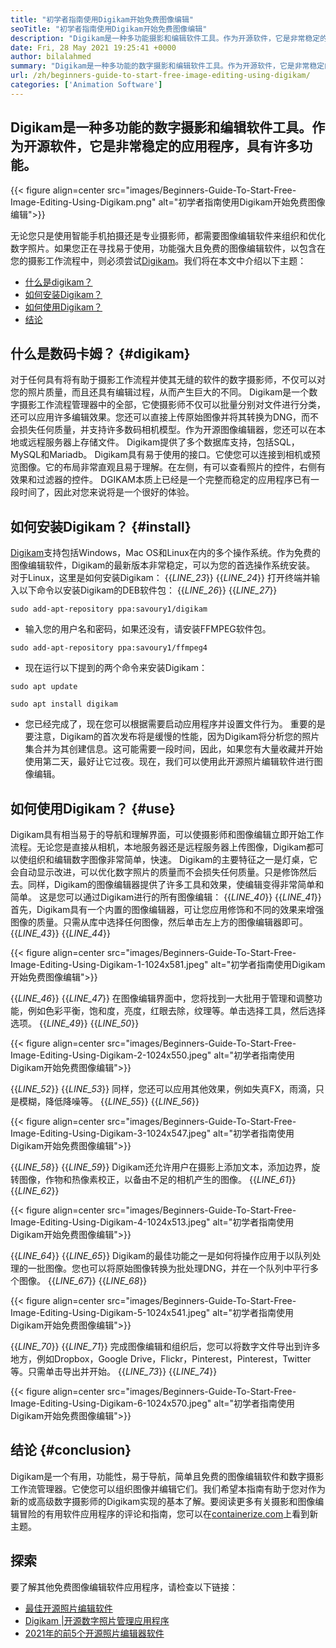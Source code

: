 ```yaml
---
title: "初学者指南使用Digikam开始免费图像编辑" 
seoTitle: "初学者指南使用Digikam开始免费图像编辑" 
description: "Digikam是一种多功能摄影和编辑软件工具。作为开源软件，它是非常稳定的应用程序，具有许多功能。" 
date: Fri, 28 May 2021 19:25:41 +0000
author: bilalahmed
summary: "Digikam是一种多功能的数字摄影和编辑软件工具。作为开源软件，它是非常稳定的应用程序，具有许多功能。" 
url: /zh/beginners-guide-to-start-free-image-editing-using-digikam/
categories: ['Animation Software']
---
```


## Digikam是一种多功能的数字摄影和编辑软件工具。作为开源软件，它是非常稳定的应用程序，具有许多功能。

{{< figure align=center src="images/Beginners-Guide-To-Start-Free-Image-Editing-Using-Digikam.png" alt="初学者指南使用Digikam开始免费图像编辑">}}

无论您只是使用智能手机拍摄还是专业摄影师，都需要图像编辑软件来组织和优化数字照片。如果您正在寻找易于使用，功能强大且免费的图像编辑软件，以包含在您的摄影工作流程中，则必须尝试[Digikam][1]。我们将在本文中介绍以下主题：
  * [什么是digikam？][2]
  * [如何安装Digikam？][3]
  * [如何使用Digikam？][4]
  * [结论][5]

## 什么是数码卡姆？ {#digikam}

对于任何具有将有助于摄影工作流程并使其无缝的软件的数字摄影师，不仅可以对您的照片质量，而且还具有编辑过程，从而产生巨大的不同。 Digikam是一个数字摄影工作流程管理器中的全部，它使摄影师不仅可以批量分别对文件进行分类，还可以应用许多编辑效果。您还可以直接上传原始图像并将其转换为DNG，而不会损失任何质量，并支持许多数码相机模型。作为开源图像编辑器，您还可以在本地或远程服务器上存储文件。 Digikam提供了多个数据库支持，包括SQL，MySQL和Mariadb。
Digikam具有易于使用的接口。它使您可以连接到相机或预览图像。它的布局非常直观且易于理解。在左侧，有可以查看照片的控件，右侧有效果和过滤器的控件。 DGIKAM本质上已经是一个完整而稳定的应用程序已有一段时间了，因此对您来说将是一个很好的体验。

## 如何安装Digikam？ {#install}

[Digikam][1]支持包括Windows，Mac OS和Linux在内的多个操作系统。作为免费的图像编辑软件，Digikam的最新版本非常稳定，可以为您的首选操作系统安装。
对于Linux，这里是如何安装Digikam：
{{_LINE_23_}}
{{_LINE_24_}}
    打开终端并输入以下命令以安装Digikam的DEB软件包：
{{_LINE_26_}}
{{_LINE_27_}}
```
sudo add-apt-repository ppa:savoury1/digikam
```
* 输入您的用户名和密码，如果还没有，请安装FFMPEG软件包。
```
sudo add-apt-repository ppa:savoury1/ffmpeg4
```
* 现在运行以下提到的两个命令来安装Digikam：
```
sudo apt update
```
```
sudo apt install digikam
```
* 您已经完成了，现在您可以根据需要启动应用程序并设置文件行为。
重要的是要注意，Digikam的首次发布将是缓慢的性能，因为Digikam将分析您的照片集合并为其创建信息。这可能需要一段时间，因此，如果您有大量收藏并开始使用第二天，最好让它过夜。现在，我们可以使用此开源照片编辑软件进行图像编辑。

## 如何使用Digikam？ {#use}

Digikam具有相当易于的导航和理解界面，可以使摄影师和图像编辑立即开始工作流程。无论您是直接从相机，本地服务器还是远程服务器上传图像，Digikam都可以使组织和编辑数字图像非常简单，快速。
Digikam的主要特征之一是灯桌，它会自动显示改进，可以优化数字照片的质量而不会损失任何质量。只是修饰然后去。同样，Digikam的图像编辑器提供了许多工具和效果，使编辑变得非常简单和简单。
这是您可以通过Digikam进行的所有图像编辑：
{{_LINE_40_}}
{{_LINE_41_}}
    首先，Digikam具有一个内置的图像编辑器，可让您应用修饰和不同的效果来增强图像的质量。只需从库中选择任何图像，然后单击左上方的图像编辑器即可。
{{_LINE_43_}}
{{_LINE_44_}}

{{< figure align=center src="images/Beginners-Guide-To-Start-Free-Image-Editing-Using-Digikam-1-1024x581.jpeg" alt="初学者指南使用Digikam开始免费图像编辑">}}

{{_LINE_46_}}
{{_LINE_47_}}
    在图像编辑界面中，您将找到一大批用于管理和调整功能，例如色彩平衡，饱和度，亮度，红眼去除，纹理等。单击选择工具，然后选择选项。
{{_LINE_49_}}
{{_LINE_50_}}

{{< figure align=center src="images/Beginners-Guide-To-Start-Free-Image-Editing-Using-Digikam-2-1024x550.jpeg" alt="初学者指南使用Digikam开始免费图像编辑">}}

{{_LINE_52_}}
{{_LINE_53_}}
    同样，您还可以应用其他效果，例如失真FX，雨滴，只是模糊，降低降噪等。
{{_LINE_55_}}
{{_LINE_56_}}

{{< figure align=center src="images/Beginners-Guide-To-Start-Free-Image-Editing-Using-Digikam-3-1024x547.jpeg" alt="初学者指南使用Digikam开始免费图像编辑">}}

{{_LINE_58_}}
{{_LINE_59_}}
    Digikam还允许用户在摄影上添加文本，添加边界，旋转图像，作物和热像素校正，以备由不足的相机产生的图像。
{{_LINE_61_}}
{{_LINE_62_}}

{{< figure align=center src="images/Beginners-Guide-To-Start-Free-Image-Editing-Using-Digikam-4-1024x513.jpeg" alt="初学者指南使用Digikam开始免费图像编辑">}}

{{_LINE_64_}}
{{_LINE_65_}}
    Digikam的最佳功能之一是如何将操作应用于以队列处理的一批图像。您也可以将原始图像转换为批处理DNG，并在一个队列中平行多个图像。
{{_LINE_67_}}
{{_LINE_68_}}

{{< figure align=center src="images/Beginners-Guide-To-Start-Free-Image-Editing-Using-Digikam-5-1024x541.jpeg" alt="初学者指南使用Digikam开始免费图像编辑">}}

{{_LINE_70_}}
{{_LINE_71_}}
    完成图像编辑和组织后，您可以将数字文件导出到许多地方，例如Dropbox，Google Drive，Flickr，Pinterest，Pinterest，Twitter等。只需单击导出并开始。
{{_LINE_73_}}
{{_LINE_74_}}

{{< figure align=center src="images/Beginners-Guide-To-Start-Free-Image-Editing-Using-Digikam-6-1024x570.jpeg" alt="初学者指南使用Digikam开始免费图像编辑">}}


## 结论 {#conclusion}

Digikam是一个有用，功能性，易于导航，简单且免费的图像编辑软件和数字摄影工作流管理器。它使您可以组织图像并编辑它们。我们希望本指南有助于您对作为新的或高级数字摄影师的Digikam实现的基本了解。要阅读更多有关摄影和图像编辑冒险的有用软件应用程序的评论和指南，您可以在[containerize.com][6]上看到新主题。

## 探索
要了解其他免费图像编辑软件应用程序，请检查以下链接：
  * [最佳开源照片编辑软件][7]
  * [Digikam |开源数字照片管理应用程序][1]
  * [2021年的前5个开源照片编辑器软件][8]



[1]: https://products.containerize.com/photo-editing-software/digikam/
[2]: #digikam
[3]: #install
[4]: #use
[5]: #conclusion
[6]: https://blog.containerize.com/
[7]: https://products.containerize.com/photo-editing-software/
[8]: https://blog.containerize.com/photo-editing-software/top-5-open-source-photo-editor-software-in-2021/
